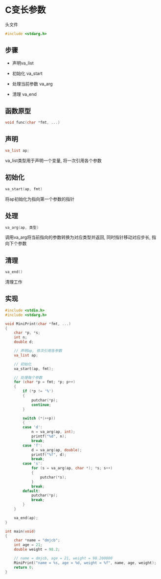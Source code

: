 <!--
 * @Description: 
 * @Version: 1.0
 * @Author: dmjcb
 * @Email:  
 * @Date: 2022-10-26 19:55:27
 * @LastEditors: dmjcb
 * @LastEditTime: 2024-07-06 19:50:42
-->

# C变长参数

头文件

```c
#include <stdarg.h>
```

## 步骤

- 声明va_list

- 初始化 va_start

- 处理当前参数 va_arg

- 清理 va_end

## 函数原型

```c++
void func(char *fmt, ...)
```

## 声明

```c++
va_list ap;
```

va_list类型用于声明一个变量, 将一次引用各个参数

## 初始化

```c++
va_start(ap, fmt)
```

将ap初始化为指向第一个参数的指针

## 处理

```c++
va_arg(ap, 类型)
```

调用va_arg将当前指向的参数转换为对应类型并返回, 同时指针移动对应步长, 指向下个参数

## 清理

```c++
va_end()
```

清理工作

## 实现

```c++
#include <stdio.h>
#include <stdarg.h>

void MiniPrint(char *fmt, ...)
{
    char *p, *s;
    int n;
    double d;

    // 声明ap, 依次引用各参数
    va_list ap;

    // 初始化
    va_start(ap, fmt);

    // 处理每个参数
    for (char *p = fmt; *p; p++)
    {
        if (*p != '%')
        {
            putchar(*p);
            continue;
        }

        switch (*(++p))
        {
        case 'd':
            n = va_arg(ap, int);
            printf("%d", n);
            break;
        case 'f':
            d = va_arg(ap, double);
            printf("%f", d);
            break;
        case 's':
            for (s = va_arg(ap, char *); *s; s++)
            {
                putchar(*s);
            }
            break;
        default:
            putchar(*p);
            break;
        }
    }

    va_end(ap);
}

int main(void)
{
    char *name = "dmjcb";
    int age = 21;
    double weight = 98.2;

    // name = dmjcb, age = 21, weight = 98.200000
    MiniPrint("name = %s, age = %d, weight = %f", name, age, weight);
    return 0;
}
```

